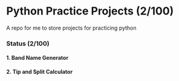 # Python Practice Projects (2/100)

A repo for me to store projects for practicing python

### Status (2/100)
#### 1. Band Name Generator
#### 2. Tip and Split Calculator